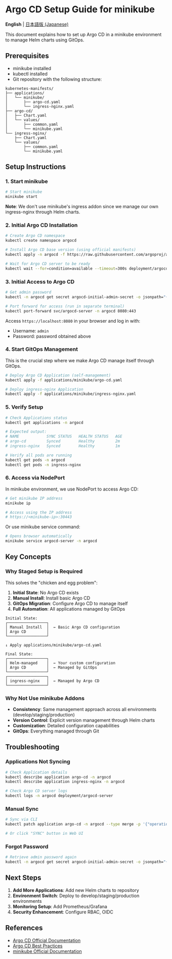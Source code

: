 # Argo CD Setup Guide for minikube

**English** | [日本語版 (Japanese)](README.ja.md)

This document explains how to set up Argo CD in a minikube environment to manage Helm charts using GitOps.

## Prerequisites

- minikube installed
- kubectl installed
- Git repository with the following structure:

```
kubernetes-manifests/
├── applications/
│   └── minikube/
│       ├── argo-cd.yaml
│       └── ingress-nginx.yaml
├── argo-cd/
│   ├── Chart.yaml
│   └── values/
│       ├── common.yaml
│       └── minikube.yaml
└── ingress-nginx/
    ├── Chart.yaml
    └── values/
        ├── common.yaml
        └── minikube.yaml
```

## Setup Instructions

### 1. Start minikube

```bash
# Start minikube
minikube start
```

**Note**: We don't use minikube's ingress addon since we manage our own ingress-nginx through Helm charts.

### 2. Initial Argo CD Installation

```bash
# Create Argo CD namespace
kubectl create namespace argocd

# Install Argo CD base version (using official manifests)
kubectl apply -n argocd -f https://raw.githubusercontent.com/argoproj/argo-cd/stable/manifests/install.yaml

# Wait for Argo CD server to be ready
kubectl wait --for=condition=available --timeout=300s deployment/argocd-server -n argocd
```

### 3. Initial Access to Argo CD

```bash
# Get admin password
kubectl -n argocd get secret argocd-initial-admin-secret -o jsonpath="{.data.password}" | base64 -d

# Port forward for access (run in separate terminal)
kubectl port-forward svc/argocd-server -n argocd 8080:443
```

Access `https://localhost:8080` in your browser and log in with:
- Username: `admin`
- Password: password obtained above

### 4. Start GitOps Management

This is the crucial step where we make Argo CD manage itself through GitOps.

```bash
# Deploy Argo CD Application (self-management)
kubectl apply -f applications/minikube/argo-cd.yaml

# Deploy ingress-nginx Application
kubectl apply -f applications/minikube/ingress-nginx.yaml
```

### 5. Verify Setup

```bash
# Check Applications status
kubectl get applications -n argocd

# Expected output:
# NAME            SYNC STATUS   HEALTH STATUS   AGE
# argo-cd         Synced        Healthy         2m
# ingress-nginx   Synced        Healthy         1m

# Verify all pods are running
kubectl get pods -n argocd
kubectl get pods -n ingress-nginx
```

### 6. Access via NodePort

In minikube environment, we use NodePort to access Argo CD:

```bash
# Get minikube IP address
minikube ip

# Access using the IP address
# https://<minikube-ip>:30443
```

Or use minikube service command:

```bash
# Opens browser automatically
minikube service argocd-server -n argocd
```

## Key Concepts

### Why Staged Setup is Required

This solves the "chicken and egg problem":

1. **Initial State**: No Argo CD exists
2. **Manual Install**: Install basic Argo CD
3. **GitOps Migration**: Configure Argo CD to manage itself
4. **Full Automation**: All applications managed by GitOps

```
Initial State:
┌─────────────────┐
│ Manual Install  │  ← Basic Argo CD configuration
│ Argo CD         │
└─────────────────┘

↓ Apply applications/minikube/argo-cd.yaml

Final State:
┌─────────────────┐
│ Helm-managed    │  ← Your custom configuration
│ Argo CD         │  ← Managed by GitOps
└─────────────────┘
┌─────────────────┐
│ ingress-nginx   │  ← Managed by Argo CD
└─────────────────┘
```

### Why Not Use minikube Addons

- **Consistency**: Same management approach across all environments (develop/staging/production)
- **Version Control**: Explicit version management through Helm charts
- **Customization**: Detailed configuration capabilities
- **GitOps**: Everything managed through Git

## Troubleshooting

### Applications Not Syncing

```bash
# Check Application details
kubectl describe application argo-cd -n argocd
kubectl describe application ingress-nginx -n argocd

# Check Argo CD server logs
kubectl logs -n argocd deployment/argocd-server
```

### Manual Sync

```bash
# Sync via CLI
kubectl patch application argo-cd -n argocd --type merge -p '{"operation":{"sync":{}}}'

# Or click "SYNC" button in Web UI
```

### Forgot Password

```bash
# Retrieve admin password again
kubectl -n argocd get secret argocd-initial-admin-secret -o jsonpath="{.data.password}" | base64 -d
```

## Next Steps

1. **Add More Applications**: Add new Helm charts to repository
2. **Environment Switch**: Deploy to develop/staging/production environments
3. **Monitoring Setup**: Add Prometheus/Grafana
4. **Security Enhancement**: Configure RBAC, OIDC

## References

- [Argo CD Official Documentation](https://argo-cd.readthedocs.io/)
- [Argo CD Best Practices](https://argo-cd.readthedocs.io/en/stable/user-guide/best_practices/)
- [minikube Official Documentation](https://minikube.sigs.k8s.io/docs/)
